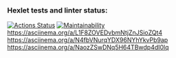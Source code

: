 ### Hexlet tests and linter status:
[![Actions Status](https://github.com/Mandasik/python-project-49/workflows/hexlet-check/badge.svg)](https://github.com/Mandasik/python-project-49/actions)
[![Maintainability](https://api.codeclimate.com/v1/badges/350d11c4fa9e6c7c5597/maintainability)](https://codeclimate.com/github/Mandasik/python-project-49/maintainability)
https://asciinema.org/a/L1F8ZOVEDvbmNtjZnJSioZQt4
https://asciinema.org/a/N4fbVNurqYDX96NYhYkvPb9ap
https://asciinema.org/a/NaozZSwDNq5H64TBwdp4dI0lq